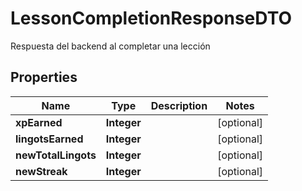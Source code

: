 

# LessonCompletionResponseDTO

Respuesta del backend al completar una lección

## Properties

| Name | Type | Description | Notes |
|------------ | ------------- | ------------- | -------------|
|**xpEarned** | **Integer** |  |  [optional] |
|**lingotsEarned** | **Integer** |  |  [optional] |
|**newTotalLingots** | **Integer** |  |  [optional] |
|**newStreak** | **Integer** |  |  [optional] |



